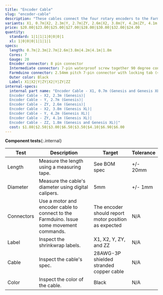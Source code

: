 ```yaml
---
title: "Encoder Cable"
slug: "encoder-cable"
description: "These cables connect the four rotary encoders to the Farmduino. They are labelled on the Farmduino end X1, X2, Y, and ZY. The Z-axis cable is split into a Y-axis section labelled ZY and a Z-axis section labelled ZZ that connect with a 90-degree screw-together waterproof connection at the cross-slide."
variants: X1, 0.7m|X2, 2.3m|Y, 2.7m|ZY, 2.6m|X2, 3.8m|Y, 4.2m|ZY, 4.1m|ZZ, 1.8m
price: $20.00|$23.00|$25.00|$27.00|$28.00|$30.00|$32.00|$24.00
quantity:
  standard: 1|1|1|1|0|0|0|1
  xl: 1|0|0|0|1|1|1|1
specs:
  length: 0.7m|2.3m|2.7m|2.6m|3.8m|4.2m|4.1m|1.8m
  Cores: 7
  Gauge: 20
  Encoder connector: 8 pin connector
  Intermediate connector: 7-pin waterproof screw together 90 degree connectors. (female connector on the Y-Axis sections, male connector on the Z-Axis section)
  Farmduino connector: 2.54mm pitch 7-pin connector with locking tab (<a href="https://www.molex.com/molex/products/part-detail/crimp_housings/0050579407">Molex Part 50579407</a>)
  Outer color: Black
  Label: X1|X2|Y|ZY|X2|Y|ZY|ZZ
internal-specs:
  internal part name: "Encoder Cable - X1, 0.7m (Genesis and Genesis XL)|
  Encoder Cable - X2, 2.3m (Genesis)|
  Encoder Cable - Y, 2.7m (Genesis)|
  Encoder Cable - ZY, 2.6m (Genesis)|
  Encoder Cable - X2, 3.8m (Genesis XL)|
  Encoder Cable - Y, 4.2m (Genesis XL)|
  Encoder Cable - ZY, 4.1m (Genesis XL)|
  Encoder Cable - ZZ, 1.8m (Genesis and Genesis XL)|"
  cost: $1.80|$2.50|$3.00|$6.50|$3.50|$4.10|$6.90|$6.00
---
```


**Component tests**{:.internal}

|Test         |Description  |Target       |Tolerance    |
|-------------|-------------|-------------|-------------|
|Length       |Measure the length using a measuring tape.|See BOM spec|+/- 20mm
|Diameter     |Measure the cable's diameter using digital calipers.|5mm|+/- 1mm
|Connectors   |Use a motor and encoder cable to connect to the Farmduino. Issue some movement commands.|The encoder should report motor position as expected|N/A
|Label        |Inspect the shrinkwrap labels.|X1, X2, Y, ZY, and ZZ|N/A
|Cable        |Inspect the cable's spec.|28AWG-3P shielded stranded copper cable|N/A
|Color        |Inspect the color of the cable.|Black|N/A
